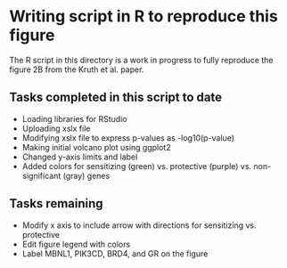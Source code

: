 # Writing script in R to reproduce this figure
The R script in this directory is a work in progress to fully reproduce the figure 2B from the Kruth et al. paper. 

## Tasks completed in this script to date

- Loading libraries for RStudio
- Uploading xslx file
- Modifying xslx file to express p-values as -log10(p-value)
- Making initial volcano plot using ggplot2
- Changed y-axis limits and label
- Added colors for sensitizing (green) vs. protective (purple) vs. non-significant (gray) genes

## Tasks remaining

- Modify x axis to include arrow with directions for sensitizing vs. protective
- Edit figure legend with colors
- Label MBNL1, PIK3CD, BRD4, and GR on the figure
